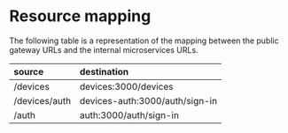 # Resource mapping

The following table is a representation of the mapping between the public gateway URLs and the internal microservices URLs.

| source        | destination                    |
| :------------ | :----------------------------- |
| /devices      | devices:3000/devices           |
| /devices/auth | devices-auth:3000/auth/sign-in |
| /auth         | auth:3000/auth/sign-in         |

